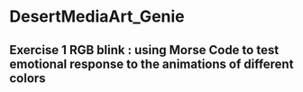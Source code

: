 # DesertMediaArt_Genie

## Exercise 1 RGB blink : using Morse Code to test emotional response to the animations of different colors
